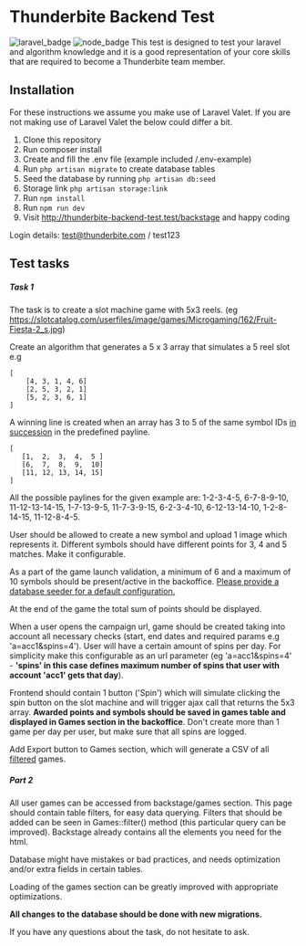 # Thunderbite Backend Test
![laravel_badge](https://github.com/eiko03/thunderbite/actions/workflows/laravel.yml/badge.svg)
![node_badge](https://github.com/eiko03/thunderbite/actions/workflows/node.yml/badge.svg)
This test is designed to test your laravel and algorithm knowledge and it is a good representation of your core skills that are required to become a Thunderbite team member.

## Installation

For these instructions we assume you make use of Laravel Valet.
If you are not making use of Laravel Valet the below could differ a bit.

1. Clone this repository
1. Run composer install
1. Create and fill the .env file (example included /.env-example)
1. Run `php artisan migrate` to create database tables
1. Seed the database by running `php artisan db:seed`
1. Storage link `php artisan storage:link`
1. Run `npm install`
1. Run `npm run dev`
1. Visit http://thunderbite-backend-test.test/backstage and happy coding

Login details: test@thunderbite.com / test123

## Test tasks

##### Task 1
The task is to create a slot machine game with 5x3 reels. (eg https://slotcatalog.com/userfiles/image/games/Microgaming/162/Fruit-Fiesta-2_s.jpg)

Create an algorithm that generates a 5 x 3 array that simulates a 5 reel slot e.g
```
[
    [4, 3, 1, 4, 6]
    [2, 5, 3, 2, 1]
    [5, 2, 3, 6, 1]
]  
```
A winning line is created when an array has 3 to 5 of the same symbol IDs <u>in succession</u> in the predefined payline.
 ```
 [
    [1,  2,  3,  4,  5 ]
    [6,  7,  8,  9,  10]
    [11, 12, 13, 14, 15]
]
```

All the possible paylines for the given example are: 1-2-3-4-5, 6-7-8-9-10,
11-12-13-14-15, 1-7-13-9-5, 11-7-3-9-15, 6-2-3-4-10, 6-12-13-14-10, 1-2-8-14-15,
11-12-8-4-5.

User should be allowed to create a new symbol and upload 1 image which represents it.
Different symbols should have different points for 3, 4 and 5 matches. Make it configurable.

As a part of the game launch validation, a minimum of 6 and a maximum of 10 symbols should be present/active in the
backoffice. <u>Please provide a database seeder for a default configuration.</u>

At the end of the game the total sum of points should be displayed.

When a user opens the campaign url, game should be created taking into account
 all necessary checks (start, end dates and required params e.g 'a=acc1&spins=4').
User will have a certain amount of spins per day. For simplicity make this 
configurable as an url parameter (eg 'a=acc1&spins=4' - **'spins' in
this case defines maximum number of spins that user with account 'acc1' gets that day**).

Frontend should contain 1 button ('Spin') which will
 simulate clicking the spin button on the slot machine and will trigger ajax call that returns 
 the 5x3 array. **Awarded points and symbols should be saved in games table and displayed in 
 Games section in the backoffice**. Don't create more than 1 game per day per user, but make
sure that all spins are logged.

Add Export button to Games section, which will generate a CSV of all <u>filtered</u> games.

##### Part 2
All user games can be accessed from backstage/games section.
This page should contain table filters, for easy data querying.
Filters that should be added can be seen in Games::filter() method (this particular query can be improved).
Backstage already contains all the elements you need for the html.
 
Database might have mistakes or bad practices, and needs optimization and/or extra fields in certain tables.

Loading of the games section can be greatly improved with appropriate optimizations.

**All changes to the database should be done with new migrations.**

If you have any questions about the task, do not hesitate to ask.
